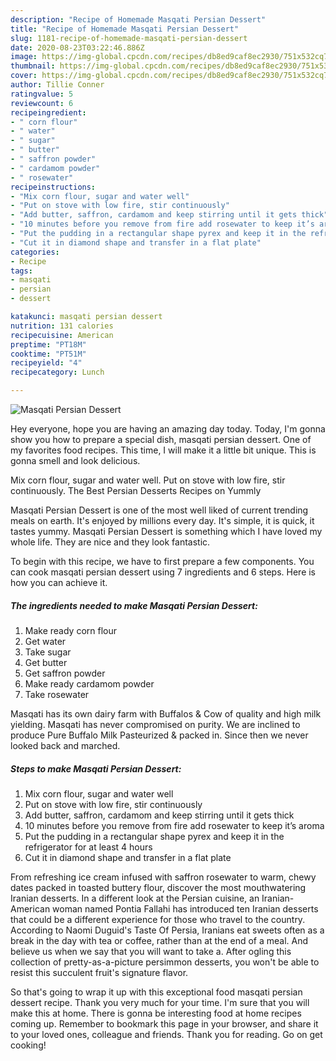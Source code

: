 ```yaml
---
description: "Recipe of Homemade Masqati Persian Dessert"
title: "Recipe of Homemade Masqati Persian Dessert"
slug: 1181-recipe-of-homemade-masqati-persian-dessert
date: 2020-08-23T03:22:46.886Z
image: https://img-global.cpcdn.com/recipes/db8ed9caf8ec2930/751x532cq70/masqati-persian-dessert-recipe-main-photo.jpg
thumbnail: https://img-global.cpcdn.com/recipes/db8ed9caf8ec2930/751x532cq70/masqati-persian-dessert-recipe-main-photo.jpg
cover: https://img-global.cpcdn.com/recipes/db8ed9caf8ec2930/751x532cq70/masqati-persian-dessert-recipe-main-photo.jpg
author: Tillie Conner
ratingvalue: 5
reviewcount: 6
recipeingredient:
- " corn flour"
- " water"
- " sugar"
- " butter"
- " saffron powder"
- " cardamom powder"
- " rosewater"
recipeinstructions:
- "Mix corn flour, sugar and water well"
- "Put on stove with low fire, stir continuously"
- "Add butter, saffron, cardamom and keep stirring until it gets thick"
- "10 minutes before you remove from fire add rosewater to keep it’s aroma"
- "Put the pudding in a rectangular shape pyrex and keep it in the refrigerator for at least 4 hours"
- "Cut it in diamond shape and transfer in a flat plate"
categories:
- Recipe
tags:
- masqati
- persian
- dessert

katakunci: masqati persian dessert 
nutrition: 131 calories
recipecuisine: American
preptime: "PT18M"
cooktime: "PT51M"
recipeyield: "4"
recipecategory: Lunch

---
```



![Masqati Persian Dessert](https://img-global.cpcdn.com/recipes/db8ed9caf8ec2930/751x532cq70/masqati-persian-dessert-recipe-main-photo.jpg)

Hey everyone, hope you are having an amazing day today. Today, I'm gonna show you how to prepare a special dish, masqati persian dessert. One of my favorites food recipes. This time, I will make it a little bit unique. This is gonna smell and look delicious.

Mix corn flour, sugar and water well. Put on stove with low fire, stir continuously. The Best Persian Desserts Recipes on Yummly

Masqati Persian Dessert is one of the most well liked of current trending meals on earth. It's enjoyed by millions every day. It's simple, it is quick, it tastes yummy. Masqati Persian Dessert is something which I have loved my whole life. They are nice and they look fantastic.


To begin with this recipe, we have to first prepare a few components. You can cook masqati persian dessert using 7 ingredients and 6 steps. Here is how you can achieve it.

<!--inarticleads1-->

##### The ingredients needed to make Masqati Persian Dessert:

1. Make ready  corn flour
1. Get  water
1. Take  sugar
1. Get  butter
1. Get  saffron powder
1. Make ready  cardamom powder
1. Take  rosewater


Masqati has its own dairy farm with Buffalos &amp; Cow of quality and high milk yielding. Masqati has never compromised on purity. We are inclined to produce Pure Buffalo Milk Pasteurized &amp; packed in. Since then we never looked back and marched. 

<!--inarticleads2-->

##### Steps to make Masqati Persian Dessert:

1. Mix corn flour, sugar and water well
1. Put on stove with low fire, stir continuously
1. Add butter, saffron, cardamom and keep stirring until it gets thick
1. 10 minutes before you remove from fire add rosewater to keep it’s aroma
1. Put the pudding in a rectangular shape pyrex and keep it in the refrigerator for at least 4 hours
1. Cut it in diamond shape and transfer in a flat plate


From refreshing ice cream infused with saffron rosewater to warm, chewy dates packed in toasted buttery flour, discover the most mouthwatering Iranian desserts. In a different look at the Persian cuisine, an Iranian-American woman named Pontia Fallahi has introduced ten Iranian desserts that could be a different experience for those who travel to the country. According to Naomi Duguid&#39;s Taste Of Persia, Iranians eat sweets often as a break in the day with tea or coffee, rather than at the end of a meal. And believe us when we say that you will want to take a. After ogling this collection of pretty-as-a-picture persimmon desserts, you won&#39;t be able to resist this succulent fruit&#39;s signature flavor. 

So that's going to wrap it up with this exceptional food masqati persian dessert recipe. Thank you very much for your time. I'm sure that you will make this at home. There is gonna be interesting food at home recipes coming up. Remember to bookmark this page in your browser, and share it to your loved ones, colleague and friends. Thank you for reading. Go on get cooking!
